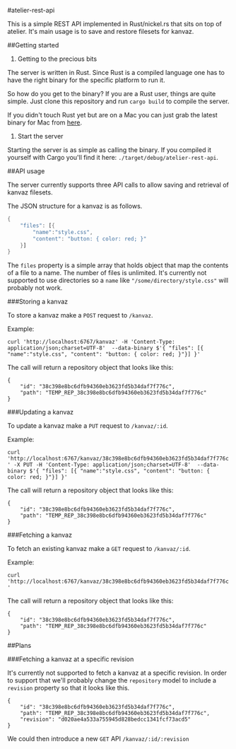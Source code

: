#atelier-rest-api

This is a simple REST API implemented in Rust/nickel.rs that sits on top of
atelier. It's main usage is to save and restore filesets for kanvaz.

##Getting started

1. Getting to the precious bits

The server is written in Rust. Since Rust is a compiled language one has to have
the right binary for the specific platform to run it.

So how do you get to the binary? If you are a Rust user, things are quite simple.
Just clone this repository and run `cargo build` to compile the server.

If you didn't touch Rust yet but are on a Mac you can just grab the latest binary
for Mac from [here](https://github.com/kanvaz/atelier-rest-api/releases/).

1. Start the server

Starting the server is as simple as calling the binary. If you compiled it yourself
with Cargo you'll find it here: `./target/debug/atelier-rest-api`.

##API usage

The server currently supports three API calls to allow saving and retrieval of
kanvaz filesets.

The JSON structure for a kanvaz is as follows.

```rust
{
    "files": [{
        "name":"style.css",
        "content": "button: { color: red; }"
    }]
}
```

The `files` property is a simple array that holds object that map the contents of a file
to a name. The number of files is unlimited. It's currently not supported to use directories
so a `name` like `"/some/directory/style.css"` will probably not work.

###Storing a kanvaz

To store a kanvaz make a `POST` request to `/kanvaz`.

Example:

`curl 'http://localhost:6767/kanvaz' -H 'Content-Type: application/json;charset=UTF-8'  --data-binary $'{ "files": [{ "name":"style.css", "content": "button: { color: red; }"}] }'`

The call will return a repository object that looks like this:

```
{
    "id": "38c398e8bc6dfb94360eb3623fd5b34daf7f776c",
    "path": "TEMP_REP_38c398e8bc6dfb94360eb3623fd5b34daf7f776c"
}
```

###Updating a kanvaz

To update a kanvaz make a `PUT` request to `/kanvaz/:id`.

Example:

`curl 'http://localhost:6767/kanvaz/38c398e8bc6dfb94360eb3623fd5b34daf7f776c' -X PUT -H 'Content-Type: application/json;charset=UTF-8'  --data-binary $'{ "files": [{ "name":"style.css", "content": "button: { color: red; }"}] }'`

The call will return a repository object that looks like this:

```
{
    "id": "38c398e8bc6dfb94360eb3623fd5b34daf7f776c",
    "path": "TEMP_REP_38c398e8bc6dfb94360eb3623fd5b34daf7f776c"
}
```

###Fetching a kanvaz

To fetch an existing kanvaz make a `GET` request to `/kanvaz/:id`.

Example:

`curl 'http://localhost:6767/kanvaz/38c398e8bc6dfb94360eb3623fd5b34daf7f776c'`

The call will return a repository object that looks like this:

```
{
    "id": "38c398e8bc6dfb94360eb3623fd5b34daf7f776c",
    "path": "TEMP_REP_38c398e8bc6dfb94360eb3623fd5b34daf7f776c"
}
```

##Plans

###Fetching a kanvaz at a specific revision

It's currently not supported to fetch a kanvaz at a specific revision. In order to
support that we'll probably change the `repository` model to include a `revision`
property so that it looks like this.

```
{
    "id": "38c398e8bc6dfb94360eb3623fd5b34daf7f776c",
    "path": "TEMP_REP_38c398e8bc6dfb94360eb3623fd5b34daf7f776c",
    "revision": "d020ae4a533a755945d828bedcc1341fcf73acd5"
}
```

We could then introduce a new `GET` API `/kanvaz/:id/:revision`
